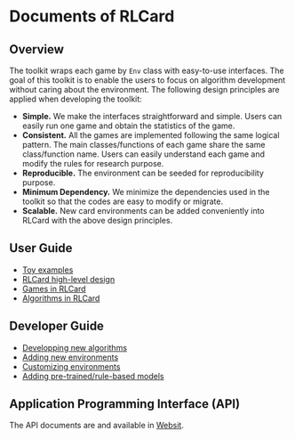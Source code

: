 # Documents of RLCard

## Overview
The toolkit wraps each game by `Env` class with easy-to-use interfaces. The goal of this toolkit is to enable the users to focus on algorithm development without caring about the environment. The following design principles are applied when developing the toolkit:
*   **Simple.** We make the interfaces straightforward and simple. Users can easily run one game and obtain the statistics of the game.
*   **Consistent.** All the games are implemented following the same logical pattern. The main classes/functions of each game share the same class/function name. Users can easily understand each game and modify the rules for research purpose.
*   **Reproducible.** The environment can be seeded for reproducibility purpose.
*   **Minimum Dependency.** We minimize the dependencies used in the toolkit so that the codes are easy to modify or migrate.
*   **Scalable.** New card environments can be added conveniently into RLCard with the above design principles.

## User Guide

*   [Toy examples](toy-examples.md)
*   [RLCard high-level design](high-level-design.md)
*   [Games in RLCard](games.md)
*   [Algorithms in RLCard](algorithms.md)

## Developer Guide

*   [Developping new algorithms](developping-algorithms.md)
*   [Adding new environments](adding-new-environments.md)
*   [Customizing environments](customizing-environments.md)
*   [Adding pre-trained/rule-based models](adding-models.md)

## Application Programming Interface (API)
The API documents are and available in [Websit](http://www.rlcard.org).
